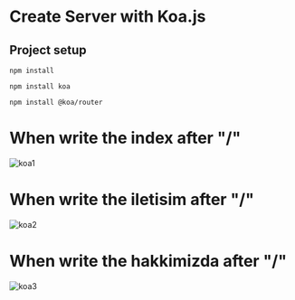 # Create Server with Koa.js

## Project setup
```
npm install
```
```
npm install koa
```
```
npm install @koa/router
```

# When write the index after "/"

![koa1](https://user-images.githubusercontent.com/89356076/157688982-e0e004bf-9741-436d-8f03-9ea182bf7c03.JPG)

# When write the iletisim after "/"

![koa2](https://user-images.githubusercontent.com/89356076/157689329-caa36f8f-d26e-4307-9fef-965678a6d3f4.JPG)

# When write the hakkimizda after "/"

![koa3](https://user-images.githubusercontent.com/89356076/157689597-8862c6cc-ee78-4b7e-807a-9373331abfbc.JPG)
